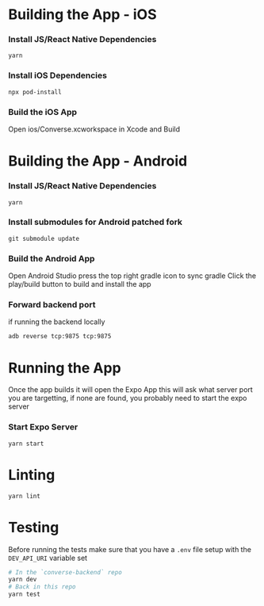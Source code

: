 # Building the App - iOS

### Install JS/React Native Dependencies

```
yarn
```

### Install iOS Dependencies

```
npx pod-install
```

### Build the iOS App

Open ios/Converse.xcworkspace in Xcode and Build

# Building the App - Android

### Install JS/React Native Dependencies

```
yarn
```

### Install submodules for Android patched fork

```
git submodule update
```

### Build the Android App

Open Android Studio
press the top right gradle icon to sync gradle
Click the play/build button to build and install the app

### Forward backend port

if running the backend locally

```
adb reverse tcp:9875 tcp:9875
```

# Running the App

Once the app builds it will open the Expo App
this will ask what server port you are targetting, if none are found, you probably need to start the expo server

### Start Expo Server

```
yarn start
```

# Linting

```
yarn lint
```

# Testing

Before running the tests make sure that you have a `.env` file setup with the `DEV_API_URI` variable set

```sh
# In the `converse-backend` repo
yarn dev
# Back in this repo
yarn test
```
